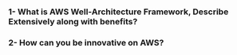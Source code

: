 <h3>1- What is AWS Well-Architecture Framework, Describe Extensively along with benefits?</h3>







<h3> 2- How can you be innovative on AWS? </h3>

